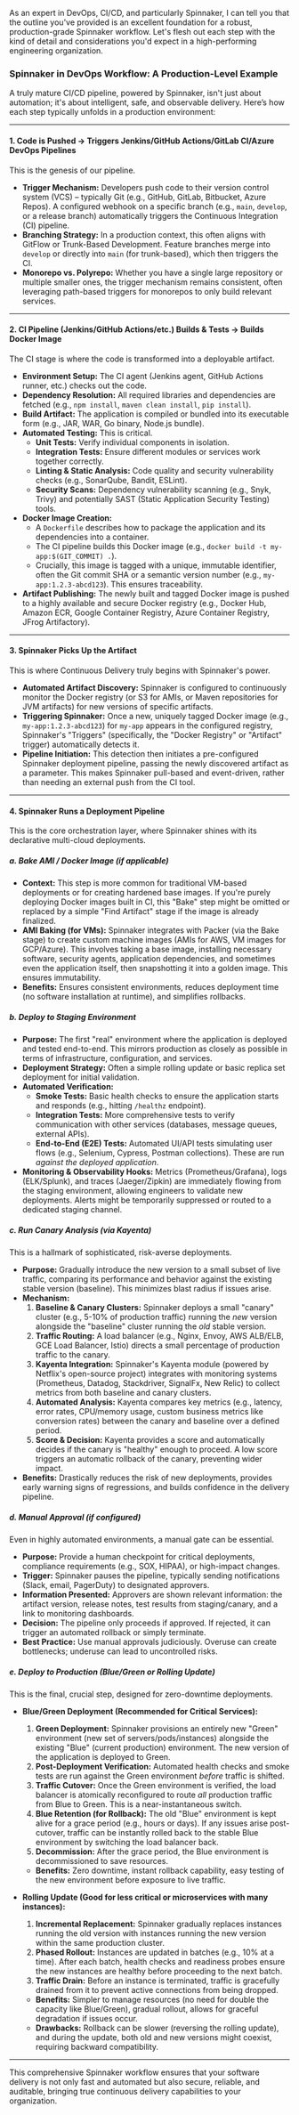 As an expert in DevOps, CI/CD, and particularly Spinnaker, I can tell you that the outline you've provided is an excellent foundation for a robust, production-grade Spinnaker workflow. Let's flesh out each step with the kind of detail and considerations you'd expect in a high-performing engineering organization.

### Spinnaker in DevOps Workflow: A Production-Level Example

A truly mature CI/CD pipeline, powered by Spinnaker, isn't just about automation; it's about intelligent, safe, and observable delivery. Here’s how each step typically unfolds in a production environment:

---

#### 1. Code is Pushed → Triggers Jenkins/GitHub Actions/GitLab CI/Azure DevOps Pipelines

This is the genesis of our pipeline.
*   **Trigger Mechanism:** Developers push code to their version control system (VCS) – typically Git (e.g., GitHub, GitLab, Bitbucket, Azure Repos). A configured webhook on a specific branch (e.g., `main`, `develop`, or a release branch) automatically triggers the Continuous Integration (CI) pipeline.
*   **Branching Strategy:** In a production context, this often aligns with GitFlow or Trunk-Based Development. Feature branches merge into `develop` or directly into `main` (for trunk-based), which then triggers the CI.
*   **Monorepo vs. Polyrepo:** Whether you have a single large repository or multiple smaller ones, the trigger mechanism remains consistent, often leveraging path-based triggers for monorepos to only build relevant services.

---

#### 2. CI Pipeline (Jenkins/GitHub Actions/etc.) Builds & Tests → Builds Docker Image

The CI stage is where the code is transformed into a deployable artifact.
*   **Environment Setup:** The CI agent (Jenkins agent, GitHub Actions runner, etc.) checks out the code.
*   **Dependency Resolution:** All required libraries and dependencies are fetched (e.g., `npm install`, `maven clean install`, `pip install`).
*   **Build Artifact:** The application is compiled or bundled into its executable form (e.g., JAR, WAR, Go binary, Node.js bundle).
*   **Automated Testing:** This is critical.
    *   **Unit Tests:** Verify individual components in isolation.
    *   **Integration Tests:** Ensure different modules or services work together correctly.
    *   **Linting & Static Analysis:** Code quality and security vulnerability checks (e.g., SonarQube, Bandit, ESLint).
    *   **Security Scans:** Dependency vulnerability scanning (e.g., Snyk, Trivy) and potentially SAST (Static Application Security Testing) tools.
*   **Docker Image Creation:**
    *   A `Dockerfile` describes how to package the application and its dependencies into a container.
    *   The CI pipeline builds this Docker image (e.g., `docker build -t my-app:$(GIT_COMMIT) .`).
    *   Crucially, this image is tagged with a unique, immutable identifier, often the Git commit SHA or a semantic version number (e.g., `my-app:1.2.3-abcd123`). This ensures traceability.
*   **Artifact Publishing:** The newly built and tagged Docker image is pushed to a highly available and secure Docker registry (e.g., Docker Hub, Amazon ECR, Google Container Registry, Azure Container Registry, JFrog Artifactory).

---

#### 3. Spinnaker Picks Up the Artifact

This is where Continuous Delivery truly begins with Spinnaker's power.
*   **Automated Artifact Discovery:** Spinnaker is configured to continuously monitor the Docker registry (or S3 for AMIs, or Maven repositories for JVM artifacts) for new versions of specific artifacts.
*   **Triggering Spinnaker:** Once a new, uniquely tagged Docker image (e.g., `my-app:1.2.3-abcd123`) for `my-app` appears in the configured registry, Spinnaker's "Triggers" (specifically, the "Docker Registry" or "Artifact" trigger) automatically detects it.
*   **Pipeline Initiation:** This detection then initiates a pre-configured Spinnaker deployment pipeline, passing the newly discovered artifact as a parameter. This makes Spinnaker pull-based and event-driven, rather than needing an external push from the CI tool.

---

#### 4. Spinnaker Runs a Deployment Pipeline

This is the core orchestration layer, where Spinnaker shines with its declarative multi-cloud deployments.

##### a. Bake AMI / Docker Image (if applicable)

*   **Context:** This step is more common for traditional VM-based deployments or for creating hardened base images. If you're purely deploying Docker images built in CI, this "Bake" step might be omitted or replaced by a simple "Find Artifact" stage if the image is already finalized.
*   **AMI Baking (for VMs):** Spinnaker integrates with Packer (via the Bake stage) to create custom machine images (AMIs for AWS, VM images for GCP/Azure). This involves taking a base image, installing necessary software, security agents, application dependencies, and sometimes even the application itself, then snapshotting it into a golden image. This ensures immutability.
*   **Benefits:** Ensures consistent environments, reduces deployment time (no software installation at runtime), and simplifies rollbacks.

##### b. Deploy to Staging Environment

*   **Purpose:** The first "real" environment where the application is deployed and tested end-to-end. This mirrors production as closely as possible in terms of infrastructure, configuration, and services.
*   **Deployment Strategy:** Often a simple rolling update or basic replica set deployment for initial validation.
*   **Automated Verification:**
    *   **Smoke Tests:** Basic health checks to ensure the application starts and responds (e.g., hitting `/healthz` endpoint).
    *   **Integration Tests:** More comprehensive tests to verify communication with other services (databases, message queues, external APIs).
    *   **End-to-End (E2E) Tests:** Automated UI/API tests simulating user flows (e.g., Selenium, Cypress, Postman collections). These are run *against the deployed application*.
*   **Monitoring & Observability Hooks:** Metrics (Prometheus/Grafana), logs (ELK/Splunk), and traces (Jaeger/Zipkin) are immediately flowing from the staging environment, allowing engineers to validate new deployments. Alerts might be temporarily suppressed or routed to a dedicated staging channel.

##### c. Run Canary Analysis (via Kayenta)

This is a hallmark of sophisticated, risk-averse deployments.
*   **Purpose:** Gradually introduce the new version to a small subset of live traffic, comparing its performance and behavior against the existing stable version (baseline). This minimizes blast radius if issues arise.
*   **Mechanism:**
    1.  **Baseline & Canary Clusters:** Spinnaker deploys a small "canary" cluster (e.g., 5-10% of production traffic) running the *new* version alongside the "baseline" cluster running the *old* stable version.
    2.  **Traffic Routing:** A load balancer (e.g., Nginx, Envoy, AWS ALB/ELB, GCE Load Balancer, Istio) directs a small percentage of production traffic to the canary.
    3.  **Kayenta Integration:** Spinnaker's Kayenta module (powered by Netflix's open-source project) integrates with monitoring systems (Prometheus, Datadog, Stackdriver, SignalFx, New Relic) to collect metrics from both baseline and canary clusters.
    4.  **Automated Analysis:** Kayenta compares key metrics (e.g., latency, error rates, CPU/memory usage, custom business metrics like conversion rates) between the canary and baseline over a defined period.
    5.  **Score & Decision:** Kayenta provides a score and automatically decides if the canary is "healthy" enough to proceed. A low score triggers an automatic rollback of the canary, preventing wider impact.
*   **Benefits:** Drastically reduces the risk of new deployments, provides early warning signs of regressions, and builds confidence in the delivery pipeline.

##### d. Manual Approval (if configured)

Even in highly automated environments, a manual gate can be essential.
*   **Purpose:** Provide a human checkpoint for critical deployments, compliance requirements (e.g., SOX, HIPAA), or high-impact changes.
*   **Trigger:** Spinnaker pauses the pipeline, typically sending notifications (Slack, email, PagerDuty) to designated approvers.
*   **Information Presented:** Approvers are shown relevant information: the artifact version, release notes, test results from staging/canary, and a link to monitoring dashboards.
*   **Decision:** The pipeline only proceeds if approved. If rejected, it can trigger an automated rollback or simply terminate.
*   **Best Practice:** Use manual approvals judiciously. Overuse can create bottlenecks; underuse can lead to uncontrolled risks.

##### e. Deploy to Production (Blue/Green or Rolling Update)

This is the final, crucial step, designed for zero-downtime deployments.

*   **Blue/Green Deployment (Recommended for Critical Services):**
    1.  **Green Deployment:** Spinnaker provisions an entirely new "Green" environment (new set of servers/pods/instances) alongside the existing "Blue" (current production) environment. The new version of the application is deployed to Green.
    2.  **Post-Deployment Verification:** Automated health checks and smoke tests are run against the Green environment *before* traffic is shifted.
    3.  **Traffic Cutover:** Once the Green environment is verified, the load balancer is atomically reconfigured to route *all* production traffic from Blue to Green. This is a near-instantaneous switch.
    4.  **Blue Retention (for Rollback):** The old "Blue" environment is kept alive for a grace period (e.g., hours or days). If any issues arise post-cutover, traffic can be instantly rolled back to the stable Blue environment by switching the load balancer back.
    5.  **Decommission:** After the grace period, the Blue environment is decommissioned to save resources.
    *   **Benefits:** Zero downtime, instant rollback capability, easy testing of the new environment before exposure to live traffic.

*   **Rolling Update (Good for less critical or microservices with many instances):**
    1.  **Incremental Replacement:** Spinnaker gradually replaces instances running the old version with instances running the new version within the same production cluster.
    2.  **Phased Rollout:** Instances are updated in batches (e.g., 10% at a time). After each batch, health checks and readiness probes ensure the new instances are healthy before proceeding to the next batch.
    3.  **Traffic Drain:** Before an instance is terminated, traffic is gracefully drained from it to prevent active connections from being dropped.
    *   **Benefits:** Simpler to manage resources (no need for double the capacity like Blue/Green), gradual rollout, allows for graceful degradation if issues occur.
    *   **Drawbacks:** Rollback can be slower (reversing the rolling update), and during the update, both old and new versions might coexist, requiring backward compatibility.

---

This comprehensive Spinnaker workflow ensures that your software delivery is not only fast and automated but also secure, reliable, and auditable, bringing true continuous delivery capabilities to your organization.